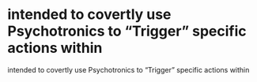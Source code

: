 # intended to covertly use Psychotronics to “Trigger” specific actions within

intended to covertly use Psychotronics to “Trigger” specific actions within